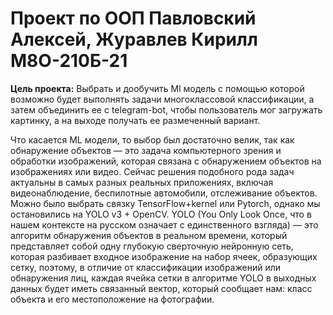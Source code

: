 # Проект по ООП Павловский Алексей, Журавлев Кирилл М8О-210Б-21

**Цель проекта:** Выбрать и дообучить Ml модель с помощью которой возможно будет выполнять задачи многоклассовой классификации, а затем объединить ее с telegram-bot, чтобы пользователь мог загружать картинку, а на выходе получать ее размеченный вариант.

Что касается ML модели, то выбор был достаточно велик, так как обнаружение объектов — это задача компьютерного зрения и обработки изображений, которая связана с обнаружением объектов на изображениях или видео. Сейчас решения подобного рода задач актуальны в самых разных реальных приложениях, включая видеонаблюдение, беспилотные автомобили, отслеживание объектов. Можно было выбрать связку TensorFlow+kernel или Pytorch, однако мы остановились на YOLO v3 + OpenCV. YOLO (You Only Look Once, что в нашем контексте на русском означает с единственного взгляда) — это алгоритм обнаружения объектов в реальном времени, который представляет собой одну глубокую сверточную нейронную сеть, которая разбивает входное изображение на набор ячеек, образующих сетку, поэтому, в отличие от классификации изображений или обнаружения лиц, каждая ячейка сетки в алгоритме YOLO в выходных данных будет иметь связанный вектор, который сообщает нам: класс объекта и его местоположение на фотографии.
